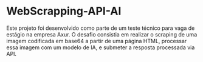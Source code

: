 # WebScrapping-API-AI
Este projeto foi desenvolvido como parte de um teste técnico para vaga de estágio na empresa Axur. O desafio consistia em realizar o scraping de uma imagem codificada em base64 a partir de uma página HTML, processar essa imagem com um modelo de IA, e submeter a resposta processada via API.
